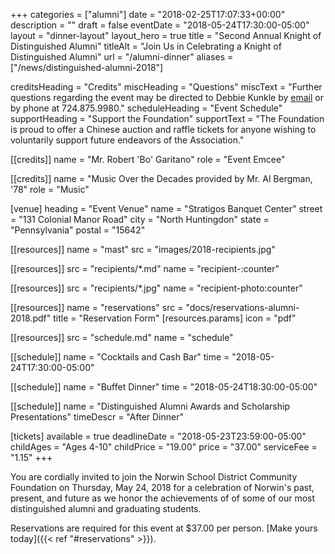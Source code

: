 +++
categories  = ["alumni"]
date        = "2018-02-25T17:07:33+00:00"
description = ""
draft       = false
eventDate   = "2018-05-24T17:30:00-05:00"
layout      = "dinner-layout"
layout_hero = true
title       = "Second Annual Knight of Distinguished Alumni"
titleAlt    = "Join Us in Celebrating a Knight of Distinguished Alumni"
url         = "/alumni-dinner"
aliases     = ["/news/distinguished-alumni-2018"]

creditsHeading = "Credits"
miscHeading    = "Questions"
miscText       = "Further questions regarding the event may be directed to Debbie Kunkle by [email](mailto:djk721@verizon.net) or by phone at 724.875.9980."
scheduleHeading = "Event Schedule"
supportHeading = "Support the Foundation"
supportText    = "The Foundation is proud to offer a Chinese auction and raffle tickets for anyone wishing to voluntarily support future endeavors of the Association."

[[credits]]
  name = "Mr. Robert 'Bo' Garitano"
  role = "Event Emcee"

[[credits]]
  name = "Music Over the Decades provided by Mr. Al Bergman, '78"
  role = "Music"

[venue]
  heading = "Event Venue"
  name    = "Stratigos Banquet Center"
  street  = "131 Colonial Manor Road"
  city    = "North Huntingdon"
  state   = "Pennsylvania"
  postal  = "15642"

[[resources]]
  name = "mast"
  src  = "images/2018-recipients.jpg"

[[resources]]
  src  = "recipients/*.md"
  name = "recipient-:counter"

[[resources]]
  src  = "recipients/*.jpg"
  name = "recipient-photo:counter"

[[resources]]
  name  = "reservations"
  src   = "docs/reservations-alumni-2018.pdf"
  title = "Reservation Form"
  [resources.params]
    icon = "pdf"

[[resources]]
  src  = "schedule.md"
  name = "schedule"

[[schedule]]
  name = "Cocktails and Cash Bar"
  time = "2018-05-24T17:30:00-05:00"

[[schedule]]
  name = "Buffet Dinner"
  time = "2018-05-24T18:30:00-05:00"

[[schedule]]
  name      = "Distinguished Alumni Awards and Scholarship Presentations"
  timeDescr = "After Dinner"

[tickets]
  available    = true
  deadlineDate = "2018-05-23T23:59:00-05:00"
  childAges    = "Ages 4-10"
  childPrice   = "19.00"
  price        = "37.00"
  serviceFee   = "1.15"
+++

You are cordially invited to join the Norwin School District Community Foundation on Thursday, May 24, 2018 for a celebration of Norwin's past, present, and future as we honor the achievements of of some of our most distinguished alumni and graduating students.

Reservations are required for this event at $37.00 per person. [Make yours today]({{< ref "#reservations" >}}).
